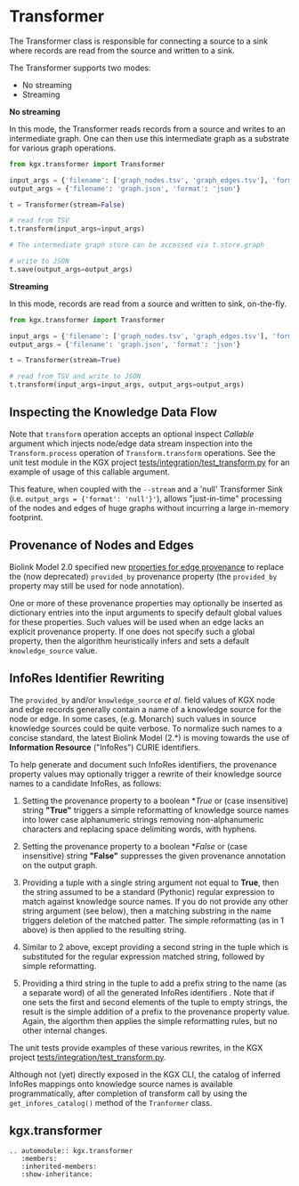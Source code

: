 # Transformer

The Transformer class is responsible for connecting a source to a sink where records are
read from the source and written to a sink.

The Transformer supports two modes:
- No streaming
- Streaming

**No streaming**

In this mode, the Transformer reads records from a source and writes to an intermediate graph. One can then use this
intermediate graph as a substrate for various graph operations.


```python
from kgx.transformer import Transformer

input_args = {'filename': ['graph_nodes.tsv', 'graph_edges.tsv'], 'format': 'tsv'}
output_args = {'filename': 'graph.json', 'format': 'json'}

t = Transformer(stream=False)

# read from TSV
t.transform(input_args=input_args)

# The intermediate graph store can be accessed via t.store.graph

# write to JSON
t.save(output_args=output_args)
```

**Streaming**

In this mode, records are read from a source and written to sink, on-the-fly.

```python
from kgx.transformer import Transformer

input_args = {'filename': ['graph_nodes.tsv', 'graph_edges.tsv'], 'format': 'tsv'}
output_args = {'filename': 'graph.json', 'format': 'json'}

t = Transformer(stream=True)

# read from TSV and write to JSON
t.transform(input_args=input_args, output_args=output_args)
```

## Inspecting the Knowledge Data Flow

Note that `transform` operation accepts an optional inspect _Callable_ argument which injects node/edge data stream inspection into the `Transform.process` operation of `Transform.transform` operations.  See the unit  test module in the KGX project [tests/integration/test_transform.py](https://github.com/biolink/kgx/blob/master/tests/integration/test_transform.py) for an example of usage of this callable argument. 

This feature, when coupled with the `--stream` and a 'null' Transformer Sink  (i.e. `output_args = {'format': 'null'}'`), allows "just-in-time" processing of the nodes and edges of huge graphs without incurring a large in-memory footprint.

## Provenance of Nodes and Edges

Biolink Model 2.0 specified new [properties for edge provenance](https://github.com/biolink/kgx/blob/master/specification/kgx-format.md#edge-provenance) to replace the (now deprecated) `provided_by` provenance property (the `provided_by` property may still be used for node annotation).  

One or more of these provenance properties may optionally be inserted as dictionary entries into the input arguments to specify default global values for these properties. Such values will be used when an edge lacks an explicit provenance property. If one does not specify such a global property, then the algorithm heuristically infers and sets a default `knowledge_source` value.

## InfoRes Identifier Rewriting

The `provided_by` and/or `knowledge_source` _et al._ field values of KGX node and edge records generally contain a name of a knowledge source for the node or edge.  In some cases, (e.g. Monarch)  such values in source knowledge sources could be quite verbose. To normalize such names to a concise standard, the latest Biolink Model (2.*) is moving towards the use of **Information Resource** ("InfoRes") CURIE identifiers.  

To help generate and document such InfoRes identifiers, the provenance property values may optionally trigger a rewrite of their knowledge source names to a candidate InfoRes, as follows:

1. Setting the provenance property to a boolean **True* or  (case insensitive) string **"True"** triggers a simple reformatting of knowledge source names into lower case alphanumeric strings removing non-alphanumeric characters and replacing space delimiting words, with hyphens.

1. Setting the provenance property  to a boolean **False* or (case insensitive) string **"False"** suppresses the given provenance annotation on the output graph.

1. Providing a tuple with a single string argument not equal to **True**, then the string assumed to be a standard (Pythonic) regular expression to match against knowledge source names. If you do not provide any other string argument (see below), then a matching substring in the name triggers deletion of the matched patter.  The simple reformatting (as in 1 above) is then applied to the resulting string.

1. Similar to 2 above, except providing a second string in the tuple which is substituted for the regular expression matched string, followed by simple reformatting.

1. Providing a third string in the tuple to add a  prefix string to the name (as a separate word) of all the generated InfoRes identifiers .  Note that if one sets the first and second elements of the tuple to empty strings, the result is the simple addition of a prefix to the provenance property value. Again,  the algorthm  then  applies the simple reformatting rules, but no other internal changes.

The unit tests provide examples of these various rewrites, in the KGX project [tests/integration/test_transform.py](https://github.com/biolink/kgx/blob/master/tests/integration/test_transform.py).

Although not (yet) directly exposed in the KGX CLI, the catalog of inferred InfoRes mappings onto knowledge source names is available programmatically, after completion of transform call by using the `get_infores_catalog()` method of the `Tranformer` class.

## kgx.transformer


```eval_rst
.. automodule:: kgx.transformer
   :members:
   :inherited-members:
   :show-inheritance:
```
